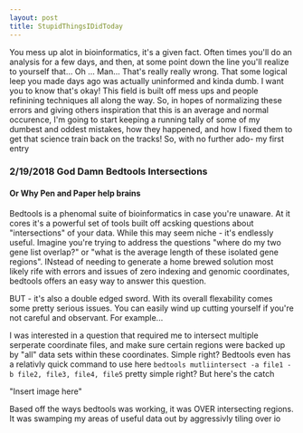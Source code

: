 ```yaml
---
layout: post
title: StupidThingsIDidToday
---
```



You mess up alot in bioinformatics, it's a given fact. Often times you'll do an
analysis for a few days, and then, at some point down the line you'll realize
to yourself that... Oh ... Man... That's really really wrong. That some logical
leep you made days ago was actually uninformed and kinda dumb. I want you
to know that's okay! This field is built off mess ups and people refinining
techniques all along the way. So, in hopes of normalizing these errors and
giving others inspiration that this is an average and normal occurence, I'm
going to start keeping a running tally of some of my dumbest and oddest
mistakes, how they happened, and how I fixed them to get that science train
back on the tracks! So, with no further ado- my first entry


### 2/19/2018 God Damn Bedtools Intersections 
#### Or Why Pen and Paper help brains

Bedtools is a phenomal suite of bioinformatics in case you're unaware. At it
cores it's a powerful set of tools built off acsking questions about
"intersections" of your data. While this may seem niche - it's endlessly
useful. Imagine you're trying to address the questions "where do my two gene
list overlap?" or "what is the average length of these isolated gene regions".
INstead of needing to generate a home brewed solution most likely rife with
errors and issues of zero indexing and genomic coordinates, bedtools offers an
easy way to answer this question. 

BUT - it's also a double edged sword. With its overall flexability comes some
pretty serious issues. You can easily wind up cutting yourself if you're not
careful and observant. For example... 

I was interested in a question that required me to intersect multiple serperate
coordinate files, and make sure certain regions were backed up by "all" data
sets within these coordinates. Simple right? Bedtools even has a relativly
quick command to use here `bedtools mutliintersect -a file1 -b file2, file3,
file4, file5` pretty simple right? But here's the catch 

"Insert image here"

Based off the ways bedtools was working, it was OVER intersecting regions. It
was swamping my areas of useful data out by aggressivly tiling over io

